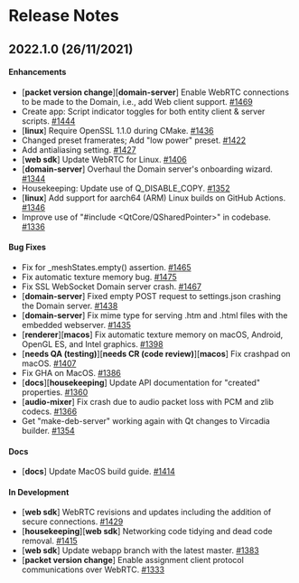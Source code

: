 # Release Notes

## 2022.1.0 (26/11/2021)

#### Enhancements

- [**packet version change**][**domain-server**] Enable WebRTC connections to be made to the Domain, i.e., add Web client support. [#1469](https://github.com/vircadia/vircadia/pull/1469)
-  Create app: Script indicator toggles for both entity client & server scripts. [#1444](https://github.com/vircadia/vircadia/pull/1444)
- [**linux**] Require OpenSSL 1.1.0 during CMake. [#1436](https://github.com/vircadia/vircadia/pull/1436)
-  Changed preset framerates; Add "low power" preset. [#1422](https://github.com/vircadia/vircadia/pull/1422)
-  Add antialiasing setting. [#1427](https://github.com/vircadia/vircadia/pull/1427)
- [**web sdk**] Update WebRTC for Linux. [#1406](https://github.com/vircadia/vircadia/pull/1406)
- [**domain-server**] Overhaul the Domain server's onboarding wizard. [#1344](https://github.com/vircadia/vircadia/pull/1344)
-  Housekeeping: Update use of Q_DISABLE_COPY. [#1352](https://github.com/vircadia/vircadia/pull/1352)
- [**linux**] Add support for aarch64 (ARM) Linux builds on GitHub Actions. [#1346](https://github.com/vircadia/vircadia/pull/1346)
-  Improve use of "#include <QtCore/QSharedPointer>" in codebase. [#1336](https://github.com/vircadia/vircadia/pull/1336)

#### Bug Fixes

-  Fix for _meshStates.empty() assertion. [#1465](https://github.com/vircadia/vircadia/pull/1465)
-  Fix automatic texture memory bug. [#1475](https://github.com/vircadia/vircadia/pull/1475)
-  Fix SSL WebSocket Domain server crash. [#1467](https://github.com/vircadia/vircadia/pull/1467)
- [**domain-server**] Fixed empty POST request to settings.json crashing the Domain server. [#1438](https://github.com/vircadia/vircadia/pull/1438)
- [**domain-server**] Fix mime type for serving .htm and .html files with the embedded webserver. [#1435](https://github.com/vircadia/vircadia/pull/1435)
- [**renderer**][**macos**] Fix automatic texture memory on macOS, Android, OpenGL ES, and Intel graphics. [#1398](https://github.com/vircadia/vircadia/pull/1398)
- [**needs QA (testing)**][**needs CR (code review)**][**macos**] Fix crashpad on macOS. [#1407](https://github.com/vircadia/vircadia/pull/1407)
-  Fix GHA on MacOS. [#1386](https://github.com/vircadia/vircadia/pull/1386)
- [**docs**][**housekeeping**] Update API documentation for "created" properties. [#1360](https://github.com/vircadia/vircadia/pull/1360)
- [**audio-mixer**] Fix crash due to audio packet loss with PCM and zlib codecs. [#1366](https://github.com/vircadia/vircadia/pull/1366)
-  Get "make-deb-server" working again with Qt changes to Vircadia builder. [#1354](https://github.com/vircadia/vircadia/pull/1354)

#### Docs

- [**docs**] Update MacOS build guide. [#1414](https://github.com/vircadia/vircadia/pull/1414)

#### In Development

- [**web sdk**] WebRTC revisions and updates including the addition of secure connections. [#1429](https://github.com/vircadia/vircadia/pull/1429)
- [**housekeeping**][**web sdk**] Networking code tidying and dead code removal. [#1415](https://github.com/vircadia/vircadia/pull/1415)
- [**web sdk**] Update webapp branch with the latest master. [#1383](https://github.com/vircadia/vircadia/pull/1383)
- [**packet version change**] Enable assignment client protocol communications over WebRTC. [#1333](https://github.com/vircadia/vircadia/pull/1333)
